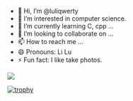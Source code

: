 - 👋 Hi, I’m @luliqwerty
- 👀 I’m interested in computer science.
- 🌱 I’m currently learning C, cpp ...
- 💞️ I’m looking to collaborate on ...
- 📫 How to reach me ...
- 😄 Pronouns: Li Lu
- ⚡ Fun fact: I like take photos.

![](https://komarev.com/ghpvc/?username=luliqwerty)

[![trophy](https://github-profile-trophy.vercel.app/?username=luliqwerty)](https://github.com/ryo-ma/github-profile-trophy)
